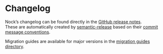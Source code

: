 # Changelog

Nock’s changelog can be found directly in the [GitHub release notes](https://github.com/nock/nock/releases).  
These are automatically created by [semantic-release](https://github.com/semantic-release/semantic-release) based on their [commit message conventions](https://semantic-release.gitbook.io/semantic-release#commit-message-format).

Migration guides are available for major versions in the [migration guides directory](https://github.com/nock/nock/tree/master/migration_guides).

